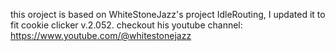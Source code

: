 this oroject is based on WhiteStoneJazz's project IdleRouting,
I updated it to fit cookie clicker v.2.052.
checkout his youtube channel:
https://www.youtube.com/@whitestonejazz
